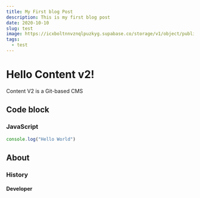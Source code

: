 ```yaml
---
title: My First blog Post
description: This is my first blog post
date: 2020-10-10
slug: test
image: https://icxboltnnvznqlpuzkyg.supabase.co/storage/v1/object/public/images/thumbnail/nuxt3.png
tags:
  - test
---
```

# Hello Content v2!
  Content V2 is a Git-based CMS

## Code block

### JavaScript

```javascript
console.log("Hello World")
```

## About

### History

#### Developer
